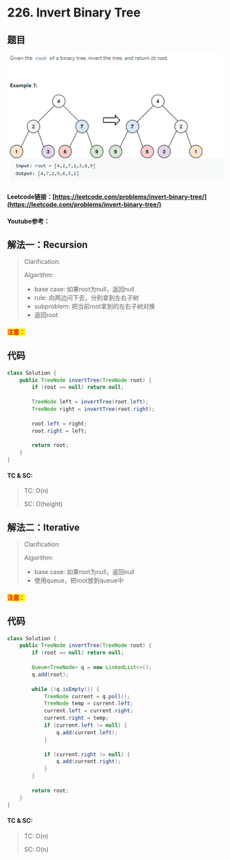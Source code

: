 # 226. Invert Binary Tree

## 题目

![](<.gitbook/assets/image (10).png>)

#### Leetcode链接：[https://leetcode.com/problems/invert-binary-tree/](https://leetcode.com/problems/invert-binary-tree/)

#### Youtube参考：

## 解法一：Recursion

> Clarification:&#x20;
>
> Algorithm:&#x20;
>
> * base case: 如果root为null，返回null
> * rule: 向两边问下去，分别拿到左右子树
> * subproblem: 把当前root拿到的左右子树对换
> * 返回root

#### <mark style="color:red;">注意：</mark>

## 代码

```java
class Solution {
    public TreeNode invertTree(TreeNode root) {
        if (root == null) return null;
        
        TreeNode left = invertTree(root.left);
        TreeNode right = invertTree(root.right);
        
        root.left = right;
        root.right = left;
        
        return root;
    }
}
```

#### TC & SC:&#x20;

> TC: O(n)
>
> SC: O(height)

## 解法二：**Iterative**

> Clarification:&#x20;
>
> Algorithm:&#x20;
>
> * base case: 如果root为null，返回null
> * 使用queue，把root放到queue中

#### <mark style="color:red;">注意：</mark>

## 代码

```java
class Solution {
    public TreeNode invertTree(TreeNode root) {
        if (root == null) return null;
        
        Queue<TreeNode> q = new LinkedList<>();
        q.add(root);
        
        while (!q.isEmpty()) {
            TreeNode current = q.poll();
            TreeNode temp = current.left;
            current.left = current.right;
            current.right = temp;
            if (current.left != null) {
                q.add(current.left);
            }
            
            if (current.right != null) {
                q.add(current.right);
            }
        }
        
        return root;
    }
}
```

#### TC & SC:&#x20;

> TC: O(n)
>
> SC: O(n)
